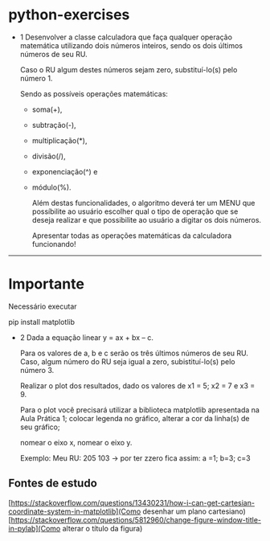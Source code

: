 # python-exercises

-   1 Desenvolver a classe calculadora que faça qualquer operação matemática utilizando dois números inteiros, sendo os dois últimos números de seu RU.

    Caso o RU algum destes números sejam zero, substituí-lo(s) pelo número 1.

    Sendo as possíveis operações matemáticas:

    -   soma(+),
    -   subtração(-),
    -   multiplicação(\*),
    -   divisão(/),
    -   exponenciação(^) e
    -   módulo(%).

        Além destas funcionalidades, o algoritmo deverá ter um MENU que possíbilite ao usuário escolher qual o tipo de operação que se deseja realizar e que possibilite ao usuário a digitar os dois números.

        Apresentar todas as operações matemáticas da calculadora funcionando!

---

# Importante

Necessário executar

pip install matplotlib

-   2 Dada a equação linear y = ax + bx – c.

    Para os valores de a, b e c serão os
    três últimos números de seu RU. Caso, algum número do RU seja igual
    a zero, subistituí-lo(s) pelo número 3.

    Realizar o plot dos resultados, dado
    os valores de x1 = 5; x2 = 7 e x3 = 9.

    Para o plot você precisará utilizar a
    biblioteca matplotlib apresentada na Aula Prática 1;
    colocar legenda no gráfico, alterar a cor da linha(s) de seu gráfico;

    nomear o eixo x, nomear o eixo y.

    Exemplo:
    Meu RU: 205 103 -> por ter zzero fica assim: a =1; b=3; c=3

## Fontes de estudo

[https://stackoverflow.com/questions/13430231/how-i-can-get-cartesian-coordinate-system-in-matplotlib](Como desenhar um plano cartesiano)
[https://stackoverflow.com/questions/5812960/change-figure-window-title-in-pylab](Como alterar o título da figura)
